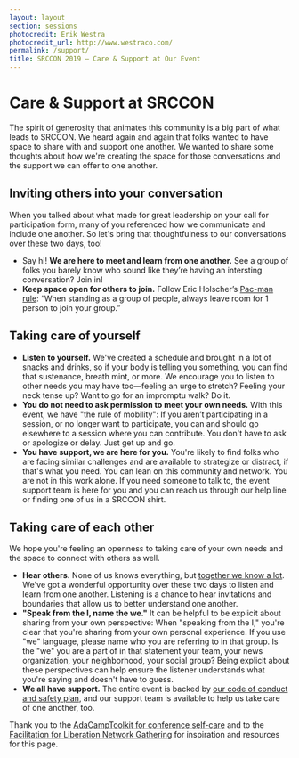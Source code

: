 ```yaml
---
layout: layout
section: sessions
photocredit: Erik Westra
photocredit_url: http://www.westraco.com/
permalink: /support/
title: SRCCON 2019 — Care & Support at Our Event
---
```


# Care &amp; Support at SRCCON

The spirit of generosity that animates this community is a big part of what leads to SRCCON. We heard again and again that folks wanted to have space to share with and support one another. We wanted to share some thoughts about how we're creating the space for those conversations and the support we can offer to one another.

## Inviting others into your conversation

When you talked about what made for great leadership on your call for participation form, many of you referenced how we communicate and include one another. So let's bring that thoughtfulness to our conversations over these two days, too!

* Say hi! **We are here to meet and learn from one another.** See a group of folks you barely know who sound like they’re having an intersting conversation? Join in!
* **Keep space open for others to join.** Follow Eric Holscher’s [Pac-man rule](http://ericholscher.com/blog/2017/aug/2/pacman-rule-conferences/): “When standing as a group of people, always leave room for 1 person to join your group.” 

## Taking care of yourself
* **Listen to yourself.** We've created a schedule and brought in a lot of snacks and drinks, so if your body is telling you something, you can find that sustenance, breath mint, or more. We encourage you to listen to other needs you may have too—feeling an urge to stretch? Feeling your neck tense up? Want to go for an impromptu walk? Do it.
* **You do not need to ask permission to meet your own needs.** With this event, we have "the rule of mobility": If you aren’t participating in a session, or no longer want to participate, you can and should go elsewhere to a session where you can contribute. You don't have to ask or apologize or delay. Just get up and go.
* **You have support, we are here for you.** You're likely to find folks who are facing similar challenges and are available to strategize or distract, if that's what you need. You can lean on this community and network. You are not in this work alone. If you need someone to talk to, the event support team is here for you and you can reach us through our help line or finding one of us in a SRCCON shirt.

## Taking care of each other
We hope you're feeling an openness to taking care of your own needs and the space to connect with others as well.

* **Hear others.** None of us knows everything, but [together we know a lot](http://aorta.coop/portfolio_page/anti-oppressive-facilitation/). We've got a wonderful opportunity over these two days to listen and learn from one another. Listening is a chance to hear invitations and boundaries that allow us to better understand one another.
* **"Speak from the I, name the we."** It can be helpful to be explicit about sharing from your own perspective: When "speaking from the I," you're clear that you're sharing from your own personal experience. If you use "we" language, please name who you are referring to in that group. Is the "we" you are a part of in that statement your team, your news organization, your neighborhood, your social group? Being explicit about these perspectives can help ensure the listener understands what you're saying and doesn't have to guess. 
* **We all have support.** The entire event is backed by [our code of conduct and safety plan](/conduct), and our support team is available to help us take care of one another, too.

Thank you to the [AdaCampToolkit for conference self-care](https://adacamp.org/adacamp-toolkit/self-care/) and to the [Facilitation for Liberation Network Gathering](https://www.alliedmedia.org/amc2018/facilitation-liberation-network-gathering) for inspiration and resources for this page.
